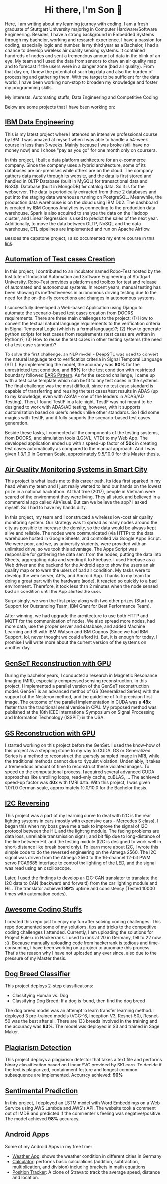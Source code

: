 <h1 align="center">Hi there, I'm Son 👋</h1>

Here, I am writing about my learning journey with coding. I am a fresh graduate of Stuttgart University majoring in Computer Hardware/Software Engineering. Besides, I have a strong background in Embedded Systems through my bachelor, working and research experience. I have a passion for coding, especially logic and number. In my third year as a Bachelor, I had a chance to develop wireless air quality sensing systems. It contained hundreds of nodes and sent a tremendous amount of data in the blink of an eye. My team and I used the data from sensors to draw an air quality map and to forecast if the users were in a danger zone (bad air quality). From that day on, I knew the potential of such big data and also the burden of processing and gathering them. With the target to be sufficient for the data world, I have been working non-stop to broaden my knowledge and foster my programming skills.

My interests: Automating stuffs, Data Engineering and Competitive Coding

Below are some projects that I have been working on:
## [IBM Data Engineering](https://github.com/xzZero/DataEng_IBM/tree/main/13%20-%20Data%20Engineering%20Capstone%20Project)
This is my latest project where I attended an intensive professional course by IBM. I was amazed at myself when I was able to handle a 54-week course in less than 3 weeks. Mainly because I was broke (still have no money now) and I chose "pay as you go" for one month only on coursera. 

In this project, I built a data platform architecture for an e-commerce company. Since the company uses a hybrid architecture, some of its databases are on-premises while others are on the cloud. The company gathers data mostly through its website, and the data is first stored and handled in OLTP Database (built in MySQL) for transactional data and NoSQL Database (built in MongoDB) for catalog data. So it is for the webserver. The data is periodically extracted from these 2 databases and put into the staging data warehouse running on PostgreSQL. Meanwhile, the production data warehouse is on the cloud using IBM Db2. The dashboard is created by IBM Cognos Analytics by connecting to the production data warehouse. Spark is also acquired to analyze the data on the Hadoop cluster, and Linear Regression is used to predict the sales of the next year. Additionally, to move the data between OLTP, NoSQL and the data warehouse, ETL pipelines are implemented and run on Apache Airflow.

Besides the capstone project, I also documented my entire course in this [link](https://github.com/xzZero/DataEng_IBM).
## [Automation of Test cases Creation](https://www.robo-test.ai/)
In this project, I contributed to an incubator named Robo-Test hosted by the Institute of Industrial Automation and Software Engineering at Stuttgart University. Robo-Test provides a platform and toolbox for test and release of automated and autonomous systems. In recent years, manual testing has been showing its ineffectiveness in autonomous driving testing due to the need for the on-the-fly corrections and changes in autonomous systems.

I successfully developed a Web-based Application using Django to automate the scenario-based test cases creation from DOORS requirements. There are three main challenges to the project: (1) How to convert the textual natural language requirements to the verification criteria in Signal Temporal Logic (which is a formal language)?; (2) How to generate python scripts for test cases from requirements (test cases are written in Python)?; (3) How to reuse the test cases in other testing systems (the need of a test case standard)?

To solve the first challenge, an NLP model - [DeepSTL](https://github.com/JieHE-2020/DeepSTL) was used to convert the natural language text to verification criteria in Signal Temporal Language (STL). By implementing the model, the accuracy was **80%** for the unrestricted test condition, and **95%** for the test condition with restricted boundary followed [EARS Pattern](https://alistairmavin.com/ears/). As for the second challenge, I came up with a test case template which can be fit to any test cases in the systems. The final challenge was the most difficult, since no test case standard is capable of transferring and reusing the test cases/test results in ADAS (up to my knowledge, even with ASAM - one of the leaders in ADAS/AD Testing). Then, I found TestIF in a late night. TestIF was not meant to be designed to work with ADAS/AD testing, however, with it supports customization based on user's needs unlike other standards. So I did some magics with TestIF, and it fully supports the scenario-based test cases generation.

Beside these tasks, I connected all the components of the testing systems, from DOORS, and simulation tools (LGSVL, VTD) to my Web App. The developed application ended up with a speed-up factor of **50x** in creating test cases automatically as compared to the manual approach. And I was given 1.3/1.0 in German Scale, approximately 9.5/10.0 for this Master thesis.

## [Air Quality Monitoring Systems in Smart City](https://vgu.edu.vn/vi/achievements1?title=VGU-EEIT-students-got-the-first-prize-in-Hackathon-contest-2017&id-bai-viet=2735808&pid=CmsHienThiBaiViet_WAR_cmsportlet_INSTANCE_1xni0P8F64Cp&reCall=1)
This project is what leads me to this career path. Its idea first sparked in my head when my team and I just really wanted to land our hands on the lowest prize in a national hackathon. At that time (2017), people in Vietnam were scared of the environment they were living. They all stuck and believed in a commercial app called AirVisual. But can we believe the app? I asked myself. So I had to have my hands dirty.

In this project, my team and I constructed a wireless low-cost air quality monitoring system. Our strategy was to spread as many nodes around the city as possible to increase the density, so the data would be always kept alive and reliable. The nodes were communicated (via HTTP) to the data warehouse hosted in Google Sheets, and controlled via Google Apps Script. We were poor, and we, as university students, were provided with an unlimited drive, so we took this advantage. The Apps Script was responsible for gathering the data sent from the nodes, putting the data into Sheets, aggregating data and sending it to Firebase. I used Firebase as a Web driver and the backend for the Android app to show the users an air quality map or to warn the users of bad air condition. My tasks were to develop the web server, APIs, and Android App. Thanks to my team for doing a great part with the hardware (node), it reacted so quickly to a bad environment. Therefore, it took less than 2 minutes when the node sensed bad air condition until the App alerted the user.

Surprisingly, we won the first prize along with two other prizes (Start-up Support for Outstanding Team, IBM Grant for Best Performance Team). 

After winning, we had upgrade the architecture to use both HTTP and MQTT for the communication of nodes. We also spread more nodes, had more data, use the proper server and database, and added Machine Learning and BI with IBM Watson and IBM Cognos (Since we had IBM Support, lol, never thought we could afford it). But, it is enough for today, I promise I will write more about the current version of the systems on another day.
## [GenSeT Reconstruction with GPU](https://github.com/xzZero/GenSeT-CUDA)
During my bachelor years, I conducted a research in Magnetic Resonance Imaging (MRI), especially compressed sensing reconstruction. In this project, I implemented a parallel version of the GenSeT reconstruction model. GenSeT is an advanced method of GS (Generalized Series) with the support of the Nesterov method, and the guideline of full-precision first image. The outcome of the parallel implementation in CUDA was a **48x** faster than the traditional serial version in CPU. My proposed method was published at the 18th IEEE International Symposium on Signal Processing and Information Technology (ISSPIT) in the USA.
## [GS Reconstruction with GPU](https://github.com/xzZero/GS-CUDA)
I started working on this project before the GenSet. I used the know-how of this project as a stepping stone to my way to CUDA. GS or Generalized Series is a method to reconstruct the sparsely sampled image in MRI, while the traditional methods cannot due to Nyquist violation. Undeniably, it takes a tremendous amount of time to reconstruct these violated images. To speed up the computational process, I acquired several advanced CUDA approaches like unrolling loops, read-only cache, cuBLAS, ... The achieved speed-up factor was **40x** with fMRI data. With this project, I was given 1.0/1.0 German scale, approximately 10.0/10.0 for the Bachelor thesis.
## [I2C Reversing](https://github.com/xzZero/I2C_traceback)
This project was a part of my learning curve to deal with I2C is the rear lighting systems in cars (mostly with expensive cars - Mercedes S class). I began this when my boss gave me a task to improve the signal of I2C protocol between the HiL and the lighting module. The facing problems are data loss, unreliable transmission signal, and bit flip due to long-distance of the line between HiL and the testing module (I2C is designed to work well in short-distance like break board only). To learn more about I2C, I wrote this simple code to do the reversed engineering on the Atmega 2560. The I2C signal was driven from the Atmega 2560 to the 16-channel 12-bit PWM servo PCA9685 interface to control the lighting of the LED, and the signal was read using an oscilloscope. 

Later, I used the findings to develop an I2C-CAN translator to translate the I2C data to CAN (backward and forward) from the car lighting module and HiL. The translator achieved **99%** uptime and consistency (Tested 10000 times with automation codes).
## [Awesome Coding Stuffs](https://github.com/xzZero/Competitive-Coding-)
I created this repo just to enjoy my fun after solving coding challenges. This repo documented some of my solutions, tips and tricks to the competitive coding challenges I attended. Currently, I am uploading the solutions for Project Euler+ in Hackerrank. I used to rank at 20 in Germany, fell to 22 now :((. Because manually uploading code from hackerrank is tedious and time-consuming, I have been working on a project to automate this process. That's the reason why I have not uploaded any ever since, also due to the pressure of my Master thesis. 
## [Dog Breed Classifier](https://github.com/xzZero/Dog_Breed_Classifier)
This project deploys 2-step classifications: 
- Classifying Human vs. Dog
- Classifying Dog Breed: If a dog is found, then find the dog breed

The dog breed model was an attempt to learn transfer learning method. I deployed 3 pre-trained models (VGG-16, Inception V3, Resnet-50), Resnet-50 was the best after all. There are 133 breeds involved in the training and the accuracy was **83%**. The model was deployed in S3 and trained in Sage Maker.
## [Plagiarism Detection](https://github.com/xzZero/Plagiarism_Detection)
This project deploys a plagiarism detector that takes a text file and performs binary classification based on Linear SVC provided by SKLearn. To decide if the text is plagiarized, containment feature and longest common subsequence are implemented. Accuracy achieved: **96%**
## [Sentimental Prediction](https://github.com/xzZero/sentimental_prediction)
In this project, I deployed an LSTM model with Word Embeddings on a Web Service using AWS Lambda and AWS's API. The website took a comment out of IMDB and predicted if the commenter's feeling was negative/positive. The model achieved **98%** accuracy.
## Android Apps
Some of my Android Apps in my free time:
- [Weather App](https://github.com/xzZero/WeatherAppv2): shows the weather condition in different cities in Germany
- [Calculator](https://github.com/xzZero/Calculator): performs basic calculations (addition, subtraction, multiplication, and division) including brackets in math equations
- [Position Tracker](https://github.com/xzZero/Positioning): A clone of Strava to track the average speed, distance and location.
